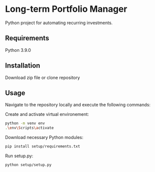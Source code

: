 # Long-term Portfolio Manager
Python project for automating recurring investments.

## Requirements
Python 3.9.0

## Installation
Download zip file or clone repository

## Usage
Navigate to the repository locally and execute the following commands:

Create and activate virtual environement:
```bash
python -m venv env
.\env\Scripts\activate
```

Download necessary Python modules:
```bash
pip install setup/requirements.txt
```

Run setup.py:
```bash
python setup/setup.py
```

